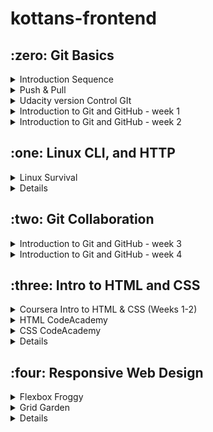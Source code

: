 # kottans-frontend

<h2>:zero: Git Basics</h2>

<details><summary>Introduction Sequence</summary>

![Introduction Sequence](https://github.com/deveLabR/kottans-frontend/blob/main/task_git_collaboration/Introduction-sequence.png)

</details>

<details><summary>Push & Pull</summary>

![Push & Pull](https://github.com/deveLabR/kottans-frontend/blob/main/task_git_collaboration/Push-&-Pull.png)

</details>

<details><summary>Udacity version Control GIt</summary>

![Udacity version Control GIt](https://github.com/deveLabR/kottans-frontend/blob/main/task_git_basics/udacity-git-basic.png)

</details>

<details><summary>Introduction to Git and GitHub - week 1</summary>

![Introduction to Git and GitHub - week 1](https://github.com/deveLabR/kottans-frontend/blob/main/task_git_basics/coursera-git-week-1.png)

</details>

<details><summary>Introduction to Git and GitHub - week 2</summary>

![Introduction to Git and GitHub - week 2](https://github.com/deveLabR/kottans-frontend/blob/main/task_git_basics/coursera-git-week-2.png)

</details>

<h2>:one: Linux CLI, and HTTP</h2>

<details><summary>Linux Survival</summary>

![Linux Survival Quiz 1](https://github.com/deveLabR/kottans-frontend/blob/main/task_linux_cli/quiz-1.png)
![Linux Survival Quiz 2](https://github.com/deveLabR/kottans-frontend/blob/main/task_linux_cli/quiz-2.png)
![Linux Survival Quiz 3](https://github.com/deveLabR/kottans-frontend/blob/main/task_linux_cli/quiz-3.png)
![Linux Survival Quiz 4](https://github.com/deveLabR/kottans-frontend/blob/main/task_linux_cli/quiz-4.png)

</details>

<details><summary>Details</summary>
<p>

This is a great experience, which I hope will come in handy in the future.
Some modules were easy, but the last two were quite interesting and I learned a few new commands thanks to them.
[Task's screenshots](https://github.com/deveLabR/kottans-frontend/tree/main/task_linux_cli)

</p>
</details>

<h2>:two: Git Collaboration</h2>

<details><summary>Introduction to Git and GitHub - week 3</summary>

![Introduction to Git and GitHub - week 3](https://github.com/deveLabR/kottans-frontend/blob/main/task_git_collaboration/coursera-git-week-3.png)

</details>

<details><summary>Introduction to Git and GitHub - week 4</summary>

![Introduction to Git and GitHub - week 4](https://github.com/deveLabR/kottans-frontend/blob/main/task_git_collaboration/coursera-git-week-4.png)

</details>

<h2>:three: Intro to HTML and CSS</h2>

<details><summary>Coursera Intro to HTML & CSS (Weeks 1-2)</summary>

![Coursera Intro to HTML & CSS - week 1](https://github.com/deveLabR/kottans-frontend/blob/main/task_html_css_intro/coursera-html-css-week-1.png)
![Coursera Intro to HTML & CSS - week 2](https://github.com/deveLabR/kottans-frontend/blob/main/task_html_css_intro/coursera-html-css-week-2.png)

</details>

<details><summary>HTML CodeAcademy</summary>

![HTML CodeAcademy](https://github.com/deveLabR/kottans-frontend/blob/main/task_html_css_intro/HTML-CodeAcademy.png)

</details>

<details><summary>CSS CodeAcademy</summary>

![CSS CodeAcademy](https://github.com/deveLabR/kottans-frontend/blob/main/task_html_css_intro/CSS-CodeAcademy.png)

</details>

<details><summary>Details</summary>
<p>

Many of these things were not new to me, but it was good to remember some things.

</p>
</details>

<h2>:four: Responsive Web Design</h2>

<details><summary>Flexbox Froggy</summary>

![Flexbox Froggy](https://github.com/deveLabR/kottans-frontend/blob/main/task_responsive_web_design/flexboxfroggy.png)

</details>

<details><summary>Grid Garden</summary>

![Grid Garden](https://github.com/deveLabR/kottans-frontend/blob/main/task_responsive_web_design/cssgridgarden.png)

</details>

<details><summary>Details</summary>
<p>

It was really fun)) The tasks were not too difficult, I remembered some forgotten things.

</p>
</details>
